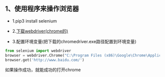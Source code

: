 ## 1、使用程序来操作浏览器

- 1.pip3 install selenium

- 2.[下载webdriver(chrome的)](http://selenium-python.readthedocs.io/index.html)

- 3.配置环境变量(把下载的chromedriver.exe路径配置到环境变量)

```python
from selenium import webdriver
browser = webdriver.Chrome("C:\Program Files (x86)\Google\Chrome\Application\chromedriver.exe")
browser.get('http://www.baidu.com/')
```
如果操作成功，就能成功的打开chrome